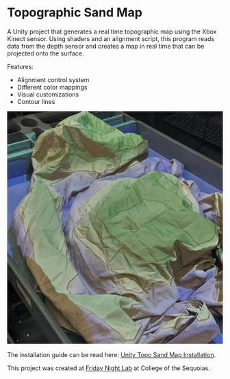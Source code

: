 # Topographic Sand Map

A Unity project that generates a real time topographic map using the Xbox Kinect sensor. Using shaders and an alignment script, this program reads data from the depth sensor and creates a map in real time that can be projected onto the surface.

Features:
- Alignment control system
- Different color mappings
- Visual customizations
- Contour lines

![](Example.png)

The installation guide can be read here: [Unity Topo Sand Map Installation](Unity.md).

This project was created at [Friday Night Lab](https://www.fnlhub.com/) at College of the Sequoias.



